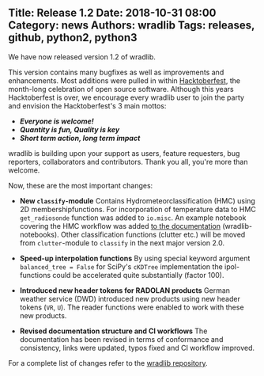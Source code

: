 Title: Release 1.2
Date: 2018-10-31 08:00
Category: news
Authors: wradlib
Tags: releases, github, python2, python3
---

We have now released version 1.2 of wradlib.

This version contains many bugfixes as well as improvements and enhancements. Most additions were pulled in within [Hacktoberfest](https://hacktoberfest.digitalocean.com/), the month-long celebration of open source software. Although this years Hacktoberfest is over, we encourage every wradlib user to join the party and envision the Hacktoberfest's 3 main mottos:

- ***Everyone is welcome!***
- ***Quantity is fun, Quality is key***
- ***Short term action, long term impact***

wradlib is building upon your support as users, feature requesters, bug reporters, collaborators and contributors. Thank you all, you're more than welcome.

Now, these are the most important changes:

- **New `classify`-module**
Contains Hydrometeorclassification (HMC) using 2D membershipfunctions. For incorporation of temperature data to HMC `get_radiosonde` function was added to `io.misc`. An example notebook covering the HMC workflow was added [to the documentation](https://docs.wradlib.org/en/1.2.0/notebooks/classify/wradlib_2d_hmc.html) (wradlib-notebooks). Other classification functions (clutter etc.) will be moved from `clutter`-module to `classify` in the next major version 2.0.

- **Speed-up interpolation functions**
By using special keyword argument `balanced_tree = False` for SciPy's `cKDTree` implementation the ipol-functions could be accelerated quite substantially (factor 100).

- **Introduced new header tokens for RADOLAN products**
German weather service (DWD) introduced new products using new header tokens (`VR`, `U`). The reader functions were enabled to work with these new products.

- **Revised documentation structure and CI workflows**
The documentation has been revised in terms of conformance and consistency, links were updated, typos fixed and CI workflow improved.

For a complete list of changes refer to the [wradlib repository](https://github.com/wradlib/wradlib/commits/main).